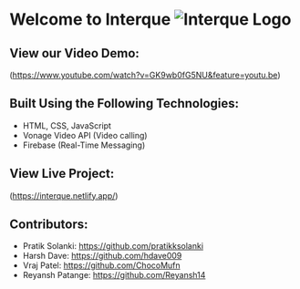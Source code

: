 # Welcome to Interque ![Interque Logo](https://interque.netlify.app/assets/logos/GitHub-Panel.png)


## View our Video Demo:
(https://www.youtube.com/watch?v=GK9wb0fG5NU&feature=youtu.be)

## Built Using the Following Technologies:
- HTML, CSS, JavaScript
- Vonage Video API (Video calling)
- Firebase (Real-Time Messaging)

## View Live Project:
(https://interque.netlify.app/)

## Contributors:
- Pratik Solanki: https://github.com/pratikksolanki
- Harsh Dave: https://github.com/hdave009
- Vraj Patel: https://github.com/ChocoMufn
- Reyansh Patange: https://github.com/Reyansh14
